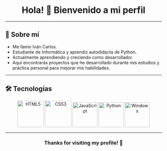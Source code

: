 <div align = "center" padding= "30px">
  <h1>
      Hola! 👋 Bienvenido a mi perfil
  </h1>
</div>

--- 


## 🚀 Sobre mí

<ul>
  <li>Me llamo Iván Carlos.</li>
  <li>Estudiante de Informática y aprendiz autodidacta de Python.</li>
  <li>Actualmente aprendiendo y creciendo como desarrollador.</li>
  <li>Aquí encontrarás proyectos que he desarrollado durante mis estudios y práctica personal para mejorar mis habilidades.</li>
</ul>


---

## 🛠️ Tecnologías

<div align="center" padding= "40px"> 
  <img src="https://cdn.jsdelivr.net/gh/devicons/devicon/icons/html5/html5-original.svg" width="85" height="85" alt="HTML5"/>
  <img src="https://cdn.jsdelivr.net/gh/devicons/devicon/icons/css3/css3-original.svg" width="85" height="85" alt="CSS3" />
  <img src="https://cdn.jsdelivr.net/gh/devicons/devicon/icons/javascript/javascript-original.svg" width="80" height="80" alt="JavaScript" />
  <img src="https://cdn.jsdelivr.net/gh/devicons/devicon/icons/python/python-original.svg" width="80" height="80" alt="Python" />
  <img src="https://cdn.jsdelivr.net/gh/devicons/devicon/icons/windows8/windows8-original.svg" width="80" height="80" alt="Windows" />
</div>


---
<div align = "center">
  <h3>Thanks for visiting my profile! 🚀</h3>
</div>
